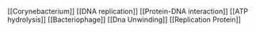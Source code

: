 [[Corynebacterium]]
[[DNA replication]]
[[Protein-DNA interaction]]
[[ATP hydrolysis]]
[[Bacteriophage]]
[[Dna Unwinding]]
[[Replication Protein]]
